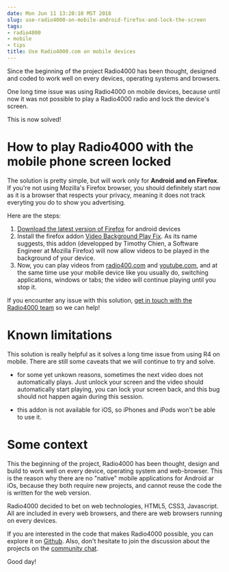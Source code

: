 ```yaml
---
date: Mon Jun 11 13:20:10 MST 2018
slug: use-radio4000-on-mobile-android-firefox-and-lock-the-screen
tags:
- radio4000
- mobile
- tips
title: Use Radio4000.com on mobile devices
---
```


Since the beginning of the project Radio4000 has been thought,
designed and coded to work well on every devices, operating systems
and browsers.

One long time issue was using Radio4000 on mobile devices, because
until now it was not possible to play a Radio4000 radio and lock the
device's screen.

This is now solved!

# How to play Radio4000 with the mobile phone screen locked

The solution is pretty simple, but will work only for **Android and on
Firefox**. If you're not using Mozilla's Firefox browser, you should
definitely start now as it is a browser that respects your privacy,
meaning it does not track everyting you do to show you advertising.

Here are the steps:

1. [Download the latest version of
   Firefox](https://support.mozilla.org/products/firefox) for android
   devices
2. Install the firefox addon [Video Background Play
   Fix](https://addons.mozilla.org/en-US/firefox/addon/video-background-play-fix/). As
   its name suggests, this addon (developped by Timothy Chien, a
   Software Engineer at Mozilla Firefox) will now allow videos to be
   played in the background of your device.
3. Now, you can play videos from [radio400.com](https://radio4000.com)
   and [youtube.com](https://youtube.com), and at the same time use
   your mobile device like you usually do, switching applications,
   windows or tabs; the video will continue playing until you stop it.
   
   
If you encounter any issue with this solution, [get in touch with the
Radio4000 team](https://radio4000.com/feedback) so we can help!

# Known limitations

This solution is really helpful as it solves a long time issue from
using R4 on mobile. There are still some caveats that we will continue
to try and solve.

- for some yet unkown reasons, sometimes the next video does not
  automatically plays. Just unlock your screen and the video should
  automatically start playing, you can lock your screen back, and this
  bug should not happen again during this session.

- this addon is not available for iOS, so iPhones and iPods won't be
  able to use it.

# Some context

This the beginning of the project, Radio4000 has been thought, design
and build to work well on every device, operating system and
web-browser. This is the reason why there are no "native" mobile
applications for Android ar iOs, because they both require new
projects, and cannot reuse the code the is written for the web
version.

Radio4000 decided to bet on web technologies, HTML5, CSS3, Javascript.
All are included in every web browsers, and there are web browsers
running on every devices.

If you are interested in the code that makes Radio4000 possible, you
can explore it on [Github](https://github.com/internet4000/radio4000).
Also, don't hesitate to join the discussion about the projects on the
[community chat](http://chat.radio4000.com).

Good day!

